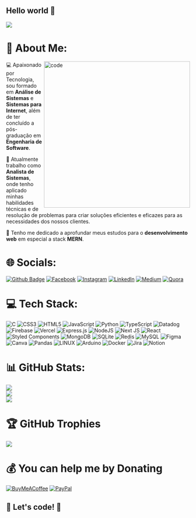 ## Hello world 👋

[![](https://visitcount.itsvg.in/api?id=HMontarroyos&icon=2&color=12)](https://visitcount.itsvg.in)

# 💫 About Me:

<img src="https://i.pinimg.com/originals/7d/07/a2/7d07a255678962d30d8717dcf5dbd266.gif" min-width="400px" max-width="400px" width="400px" align="right" alt="code">



<p align="left">
  💻 Apaixonado por Tecnologia, sou formado em <strong>Análise de Sistemas</strong> e <strong>Sistemas para Internet</strong>, além de ter concluído a pós-graduação    em <strong>Engenharia de Software</strong>.<br>
</p>

<p align="left">
  💼 Atualmente trabalho como <strong> Analista de Sistemas</strong>, onde tenho aplicado minhas habilidades técnicas e de resolução de problemas para criar soluções eficientes e eficazes para as necessidades dos nossos clientes.<br>
</p>

<p align="left">
  🚀 Tenho me dedicado a aprofundar meus estudos para o <strong>desenvolvimento web</strong> em especial a stack <strong> MERN</strong>.<br>
</p>

# 🌐 Socials:
[![Github Badge](https://img.shields.io/badge/-Github-000?style=flat-square&logo=Github&logoColor=white&link=https://github.com/HMontarroyos)](https://github.com/HMontarroyos)
[![Facebook](https://img.shields.io/badge/Facebook-%231877F2.svg?logo=Facebook&logoColor=white)](https://facebook.com/hebert.montarroyos) [![Instagram](https://img.shields.io/badge/Instagram-%23E4405F.svg?logo=Instagram&logoColor=white)](https://instagram.com/h_montarroyos) [![LinkedIn](https://img.shields.io/badge/LinkedIn-%230077B5.svg?logo=linkedin&logoColor=white)](https://linkedin.com/in/hebertmontarroyos-developer) [![Medium](https://img.shields.io/badge/Medium-12100E?logo=medium&logoColor=white)](https://medium.com/@@hebertmontarroyos) [![Quora](https://img.shields.io/badge/Quora-%23B92B27.svg?logo=Quora&logoColor=white)](https://quora.com/profile/Hebert-Montarroyos) 

# 💻 Tech Stack:
![C](https://img.shields.io/badge/c-%2300599C.svg?style=flat&logo=c&logoColor=white) ![CSS3](https://img.shields.io/badge/css3-%231572B6.svg?style=flat&logo=css3&logoColor=white) ![HTML5](https://img.shields.io/badge/html5-%23E34F26.svg?style=flat&logo=html5&logoColor=white) ![JavaScript](https://img.shields.io/badge/javascript-%23323330.svg?style=flat&logo=javascript&logoColor=%23F7DF1E) ![Python](https://img.shields.io/badge/python-3670A0?style=flat&logo=python&logoColor=ffdd54) ![TypeScript](https://img.shields.io/badge/typescript-%23007ACC.svg?style=flat&logo=typescript&logoColor=white) ![Datadog](https://img.shields.io/badge/datadog-%23632CA6.svg?style=flat&logo=datadog&logoColor=white) ![Firebase](https://img.shields.io/badge/firebase-%23039BE5.svg?style=flat&logo=firebase) ![Vercel](https://img.shields.io/badge/vercel-%23000000.svg?style=flat&logo=vercel&logoColor=white) ![Express.js](https://img.shields.io/badge/express.js-%23404d59.svg?style=flat&logo=express&logoColor=%2361DAFB) ![NodeJS](https://img.shields.io/badge/node.js-6DA55F?style=flat&logo=node.js&logoColor=white) ![Next JS](https://img.shields.io/badge/Next-black?style=flat&logo=next.js&logoColor=white) ![React](https://img.shields.io/badge/react-%2320232a.svg?style=flat&logo=react&logoColor=%2361DAFB) ![Styled Components](https://img.shields.io/badge/styled--components-DB7093?style=flat&logo=styled-components&logoColor=white) ![MongoDB](https://img.shields.io/badge/MongoDB-%234ea94b.svg?style=flat&logo=mongodb&logoColor=white) ![SQLite](https://img.shields.io/badge/sqlite-%2307405e.svg?style=flat&logo=sqlite&logoColor=white) ![Redis](https://img.shields.io/badge/redis-%23DD0031.svg?style=flat&logo=redis&logoColor=white) ![MySQL](https://img.shields.io/badge/mysql-%2300f.svg?style=flat&logo=mysql&logoColor=white) 	![Figma](https://img.shields.io/badge/figma-%23F24E1E.svg?style=flat&logo=figma&logoColor=white) ![Canva](https://img.shields.io/badge/Canva-%2300C4CC.svg?style=flat&logo=Canva&logoColor=white) ![Pandas](https://img.shields.io/badge/pandas-%23150458.svg?style=flat&logo=pandas&logoColor=white) ![LINUX](https://img.shields.io/badge/Linux-FCC624?style=flat&logo=linux&logoColor=black) ![Arduino](https://img.shields.io/badge/-Arduino-00979D?style=flat&logo=Arduino&logoColor=white) ![Docker](https://img.shields.io/badge/docker-%230db7ed.svg?style=flat&logo=docker&logoColor=white) ![Jira](https://img.shields.io/badge/jira-%230A0FFF.svg?style=flat&logo=jira&logoColor=white) ![Notion](https://img.shields.io/badge/Notion-%23000000.svg?style=flat&logo=notion&logoColor=white)

# 📊 GitHub Stats:
![](https://github-readme-stats.vercel.app/api?username=HMontarroyos&theme=dracula&hide_border=true&include_all_commits=false&count_private=false)<br/>
![](https://github-readme-streak-stats.herokuapp.com/?user=HMontarroyos&theme=dracula&hide_border=true)<br/>
![](https://github-readme-stats.vercel.app/api/top-langs/?username=HMontarroyos&theme=dracula&hide_border=true&include_all_commits=false&count_private=false&layout=compact)

# 🏆 GitHub Trophies
![](https://github-profile-trophy.vercel.app/?username=HMontarroyos&theme=dracula&no-frame=true&no-bg=false&margin-w=4)

 # 💰 You can help me by Donating
  [![BuyMeACoffee](https://img.shields.io/badge/Buy%20Me%20a%20Coffee-ffdd00?style=for-the-badge&logo=buy-me-a-coffee&logoColor=black)](https://buymeacoffee.com/hebertmontarroyos@hotmail.com) [![PayPal](https://img.shields.io/badge/PayPal-00457C?style=for-the-badge&logo=paypal&logoColor=white)](https://paypal.me/hebertmontarroyos@hotmail.com) 

 
## 🚀 Let's code! 🚀

